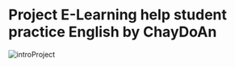 # Project E-Learning help student practice English by ChayDoAn
![introProject](https://github.com/pvdkhoa/E-LearningWebsite/assets/138305549/6730d930-13d0-4c66-bb9f-dcb7b2ccccaf)

